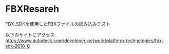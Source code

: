 # FBXResareh
FBX_SDKを使用したFBXファイルの読み込みテスト  
  
以下のサイトにアクセス  
<https://www.autodesk.com/developer-network/platform-technologies/fbx-sdk-2018-0>  
